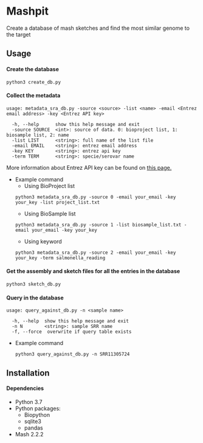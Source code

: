 # Mashpit
Create a database of mash sketches and find the most similar genome to the target

## Usage

#### Create the database
```
python3 create_db.py
```

#### Collect the metadata
```
usage: metadata_sra_db.py -source <source> -list <name> -email <Entrez email address> -key <Entrez API key>

  -h, --help      show this help message and exit
  -source SOURCE  <int>: source of data. 0: bioproject list, 1: biosample list, 2: name
  -list LIST      <string>: full name of the list file
  -email EMAIL    <string>: entrez email address
  -key KEY        <string>: entrez api key
  -term TERM      <string>: specie/serovar name
```
More information about Entrez API key can be found on [this page.](https://ncbiinsights.ncbi.nlm.nih.gov/2017/11/02/new-api-keys-for-the-e-utilities/)
- Example command
  - Using BioProject list
  ```
  python3 metadata_sra_db.py -source 0 -email your_email -key your_key -list project_list.txt
  ```
  - Using BioSample list
  ```
  python3 metadata_sra_db.py -source 1 -list biosample_list.txt -email your_email -key your_key
  ```
  - Using keyword
  ```
  python3 metadata_sra_db.py -source 2 -email your_email -key your_key -term salmonella_reading
  ```

#### Get the assembly and sketch files for all the entries in the database
```
python3 sketch_db.py
```

#### Query in the database
```
usage: query_against_db.py -n <sample name>

  -h, --help  show this help message and exit
  -n N        <string>: sample SRR name
  -f, --force  overwrite if query table exists
```
- Example command
  ```
  python3 query_against_db.py -n SRR11305724
  ```

## Installation

#### Dependencies

- Python 3.7
- Python packages:
  - Biopython
  - sqlite3
  - pandas
- Mash 2.2.2
